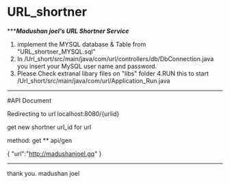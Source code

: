 # URL_shortner  
****************Madushan joel's URL Shortner Service*************
1. implement the MYSQL database & Table from "URL_shortner_MYSQL.sql"
2. In  /Url_short/src/main/java/com/url/controllers/db/DbConnection.java you insert your MySQL user name and password.
3. Please Check extranal libary files on "libs" folder
4.RUN this to start /Url_short/src/main/java/com/url/Application_Run.java
*****************************************************************************

#API Document

Redirecting to url
localhost:8080/{urlid}

get new shortner url_id for url

method: get
**
api/gen

{
"url":"http://madushanjoel.gq"
}

********************************************************************************

thank you.
madushan joel
